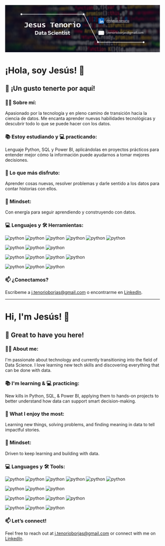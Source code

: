 <div id="header" align="center">
  <img decoding="async" src="https://github.com/JesusTenorio04/JesusTenorio04/blob/main/GitHub%20DS%20Banner.png" width="800"/>
</div>


# ¡Hola, soy Jesús! 👋
## 🚀 ¡Un gusto tenerte por aquí!

### 👨‍💻 Sobre mí:
Apasionado por la tecnología y en pleno camino de transición hacia la ciencia de datos. Me encanta aprender nuevas habilidades tecnológicas y descubrir todo lo que se puede hacer con los datos.

### 📚 Estoy estudiando y 💻 practicando:
Lenguaje  Python, SQL y Power BI, aplicándolas en proyectos prácticos para entender mejor cómo la información puede ayudarnos a tomar mejores decisiones.

### 🧠 Lo que más disfruto:
Aprender cosas nuevas, resolver problemas y darle sentido a los datos para contar historias con ellos.

### 💭 Mindset:
Con energía para seguir aprendiendo y construyendo con datos.

### 💻 Lenguajes y 🛠️ Herramientas:
<!--Lenguajes & Librerías-->
<img decoding="async" width=40 src="https://cdn.jsdelivr.net/gh/devicons/devicon/icons/python/python-original.svg" alt="python"/>  <img decoding="async" width=40 src="https://cdn.jsdelivr.net/gh/devicons/devicon/icons/pandas/pandas-original.svg" alt="python"/>
<img decoding="async" width=40 src="https://cdn.jsdelivr.net/gh/devicons/devicon/icons/numpy/numpy-original.svg" alt="python"/>
<img decoding="async" width=40 src="https://cdn.jsdelivr.net/gh/devicons/devicon/icons/scikitlearn/scikitlearn-original.svg" alt="python"/>
<img decoding="async" width=40 src="https://cdn.jsdelivr.net/gh/devicons/devicon/icons/matplotlib/matplotlib-original.svg" alt="python"/>
<img decoding="async" width=40 src="https://img.icons8.com/?size=100&id=J6KcaRLsTgpZ&format=png&color=000000" alt="python"/>


<!--Microsoft-->
<img decoding="async" width=40 src="https://img.icons8.com/?size=100&id=vIbsCQXkSp6l&format=png&color=000000" alt="python"/>  <img decoding="async" width=40 src="https://img.icons8.com/?size=100&id=UECmBSgBOvPT&format=png&color=000000" alt="python"/>
<img decoding="async" width=40 src="https://img.icons8.com/?size=100&id=Ny0t2MYrJ70p&format=png&color=000000" alt="python"/>

<!--IDE-->
<img decoding="async" width=40 src="https://img.icons8.com/?size=100&id=gagNo02GtaUp&format=png&color=000000" alt="python"/>  <img decoding="async" width=40 src="https://cdn.jsdelivr.net/gh/devicons/devicon/icons/anaconda/anaconda-original.svg" alt="python"/>
<img decoding="async" width=40 src="https://cdn.jsdelivr.net/gh/devicons/devicon/icons/jupyter/jupyter-original.svg" alt="python"/>
<img decoding="async" width=40 src="https://cdn.jsdelivr.net/gh/devicons/devicon/icons/vscode/vscode-original.svg" alt="python"/>

<!--Version & Social-->
<img decoding="async" width=40 src="https://cdn.jsdelivr.net/gh/devicons/devicon/icons/git/git-original.svg" alt="python"/>  <img decoding="async" width=40 src="https://img.icons8.com/?size=100&id=3tC9EQumUAuq&format=png&color=#ffffff" alt="python"/>
<img decoding="async" width=40 src="https://img.icons8.com/?size=100&id=2mIgusGquJFz&format=png&color=000000" alt="python"/>

### 📫 ¿Conectamos?
Escribeme a j.tenorioborjas@gmail.com o encontrarme en [LinkedIn](https://www.linkedin.com/in/jesus-tenorio/).

***

# Hi, I'm Jesús! 👋
## 🚀 Great to have you here!

### 👨‍💻 About me:
I'm passionate about technology and currently transitioning into the field of Data Science. I love learning new tech skills and discovering everything that can be done with data.

### 📚 I'm learning & 💻 practicing:
New kills in Python, SQL, & Power BI, applying them to hands-on projects to better understand how data can support smart decision-making.

### 🧠 What I enjoy the most:
Learning new things, solving problems, and finding meaning in data to tell impactful stories.

### 💭 Mindset:
Driven to keep learning and building with data.

### 💻 Languages y 🛠️ Tools:
<!--Languages & libraries-->
<img decoding="async" width=40 src="https://cdn.jsdelivr.net/gh/devicons/devicon/icons/python/python-original.svg" alt="python"/>  <img decoding="async" width=40 src="https://cdn.jsdelivr.net/gh/devicons/devicon/icons/pandas/pandas-original.svg" alt="python"/>
<img decoding="async" width=40 src="https://cdn.jsdelivr.net/gh/devicons/devicon/icons/numpy/numpy-original.svg" alt="python"/>
<img decoding="async" width=40 src="https://cdn.jsdelivr.net/gh/devicons/devicon/icons/scikitlearn/scikitlearn-original.svg" alt="python"/>
<img decoding="async" width=40 src="https://cdn.jsdelivr.net/gh/devicons/devicon/icons/matplotlib/matplotlib-original.svg" alt="python"/>
<img decoding="async" width=40 src="https://img.icons8.com/?size=100&id=J6KcaRLsTgpZ&format=png&color=000000" alt="python"/>

<!--Microsoft-->
<img decoding="async" width=40 src="https://img.icons8.com/?size=100&id=vIbsCQXkSp6l&format=png&color=000000" alt="python"/>  <img decoding="async" width=40 src="https://img.icons8.com/?size=100&id=UECmBSgBOvPT&format=png&color=000000" alt="python"/>
<img decoding="async" width=40 src="https://img.icons8.com/?size=100&id=Ny0t2MYrJ70p&format=png&color=000000" alt="python"/>

<!--IDE-->
<img decoding="async" width=40 src="https://img.icons8.com/?size=100&id=gagNo02GtaUp&format=png&color=000000" alt="python"/>  <img decoding="async" width=40 src="https://cdn.jsdelivr.net/gh/devicons/devicon/icons/anaconda/anaconda-original.svg" alt="python"/>
<img decoding="async" width=40 src="https://cdn.jsdelivr.net/gh/devicons/devicon/icons/jupyter/jupyter-original.svg" alt="python"/>
<img decoding="async" width=40 src="https://cdn.jsdelivr.net/gh/devicons/devicon/icons/vscode/vscode-original.svg" alt="python"/>

<!--Version & Social-->
<img decoding="async" width=40 src="https://cdn.jsdelivr.net/gh/devicons/devicon/icons/git/git-original.svg" alt="python"/>  <img decoding="async" width=40 src="https://img.icons8.com/?size=100&id=3tC9EQumUAuq&format=png&color=#ffffff" alt="python"/>
<img decoding="async" width=40 src="https://img.icons8.com/?size=100&id=2mIgusGquJFz&format=png&color=000000" alt="python"/>

### 📫 Let’s connect!
Feel free to reach out at j.tenorioborjas@gmail.com or connect with me on [LinkedIn](https://www.linkedin.com/in/jesus-tenorio/).

